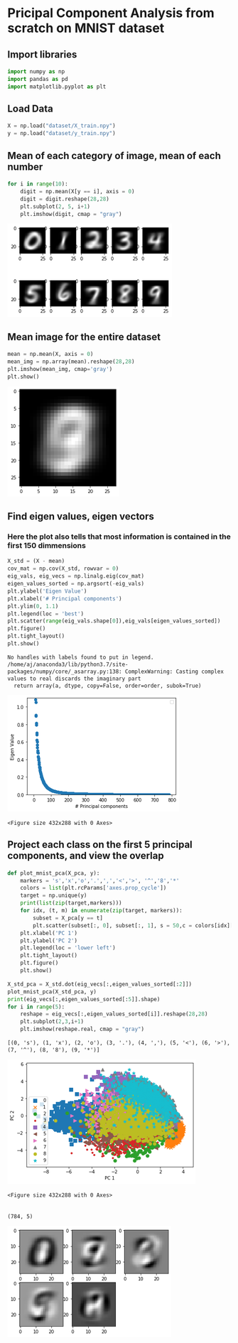 # Pricipal Component Analysis from scratch on MNIST dataset

## Import libraries


```python
import numpy as np
import pandas as pd
import matplotlib.pyplot as plt
```

## Load Data


```python
X = np.load("dataset/X_train.npy")
y = np.load("dataset/y_train.npy")
```

## Mean of each category of image, mean of each number


```python
for i in range(10):
    digit = np.mean(X[y == i], axis = 0)
    digit = digit.reshape(28,28)
    plt.subplot(2, 5, i+1)
    plt.imshow(digit, cmap = "gray")
```


![png](/assets/images/output_6_0.png)


## Mean image for the entire dataset


```python
mean = np.mean(X, axis = 0)
mean_img = np.array(mean).reshape(28,28)
plt.imshow(mean_img, cmap='gray')
plt.show()
```


![png](/assets/images/output_8_0.png)


## Find eigen values, eigen vectors

### Here the plot also tells that most information is contained in the first 150 dimmensions


```python
X_std = (X - mean)
cov_mat = np.cov(X_std, rowvar = 0)
eig_vals, eig_vecs = np.linalg.eig(cov_mat)
eigen_values_sorted = np.argsort(-eig_vals)
plt.ylabel('Eigen Value')
plt.xlabel('# Principal components')
plt.ylim(0, 1.1)
plt.legend(loc = 'best')
plt.scatter(range(eig_vals.shape[0]),eig_vals[eigen_values_sorted])
plt.figure()
plt.tight_layout()
plt.show()
```

    No handles with labels found to put in legend.
    /home/aj/anaconda3/lib/python3.7/site-packages/numpy/core/_asarray.py:138: ComplexWarning: Casting complex values to real discards the imaginary part
      return array(a, dtype, copy=False, order=order, subok=True)



![png](/assets/images/output_10_1.png)



    <Figure size 432x288 with 0 Axes>


## Project each class on the first 5 principal components, and view the overlap


```python
def plot_mnist_pca(X_pca, y):
    markers = 's','x','o','.',',','<','>', '^','8','*'
    colors = list(plt.rcParams['axes.prop_cycle'])
    target = np.unique(y)
    print(list(zip(target,markers)))
    for idx, (t, m) in enumerate(zip(target, markers)):
        subset = X_pca[y == t]
        plt.scatter(subset[:, 0], subset[:, 1], s = 50,c = colors[idx]['color'], label = t, marker = m)
    plt.xlabel('PC 1')
    plt.ylabel('PC 2')
    plt.legend(loc = 'lower left')
    plt.tight_layout()
    plt.figure()
    plt.show()
```


```python
X_std_pca = X_std.dot(eig_vecs[:,eigen_values_sorted[:2]])
plot_mnist_pca(X_std_pca, y)
print(eig_vecs[:,eigen_values_sorted[:5]].shape)
for i in range(5):
    reshape = eig_vecs[:,eigen_values_sorted[i]].reshape(28,28)
    plt.subplot(2,3,i+1)
    plt.imshow(reshape.real, cmap = "gray")
```

    [(0, 's'), (1, 'x'), (2, 'o'), (3, '.'), (4, ','), (5, '<'), (6, '>'), (7, '^'), (8, '8'), (9, '*')]



![png](/assets/images/output_13_1.png)



    <Figure size 432x288 with 0 Axes>


    (784, 5)



![png](/assets/images/output_13_4.png)



```python

```

